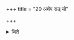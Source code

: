 +++
title = "20 अथैष राड् यो"

+++

<details><summary>थिते</summary>

अथैष राड् । यो राज्यमाशंसमानो न लभेत स एतन २०
</details>
